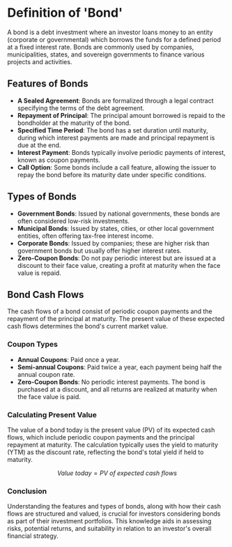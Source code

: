 
# Definition of 'Bond'

A bond is a debt investment where an investor loans money to an entity (corporate or governmental) which borrows the funds for a defined period at a fixed interest rate. Bonds are commonly used by companies, municipalities, states, and sovereign governments to finance various projects and activities.

## Features of Bonds

- **A Sealed Agreement**: Bonds are formalized through a legal contract specifying the terms of the debt agreement.
- **Repayment of Principal**: The principal amount borrowed is repaid to the bondholder at the maturity of the bond.
- **Specified Time Period**: The bond has a set duration until maturity, during which interest payments are made and principal repayment is due at the end.
- **Interest Payment**: Bonds typically involve periodic payments of interest, known as coupon payments.
- **Call Option**: Some bonds include a call feature, allowing the issuer to repay the bond before its maturity date under specific conditions.

## Types of Bonds

- **Government Bonds**: Issued by national governments, these bonds are often considered low-risk investments.
- **Municipal Bonds**: Issued by states, cities, or other local government entities, often offering tax-free interest income.
- **Corporate Bonds**: Issued by companies; these are higher risk than government bonds but usually offer higher interest rates.
- **Zero-Coupon Bonds**: Do not pay periodic interest but are issued at a discount to their face value, creating a profit at maturity when the face value is repaid.

## Bond Cash Flows

The cash flows of a bond consist of periodic coupon payments and the repayment of the principal at maturity. The present value of these expected cash flows determines the bond's current market value.

### Coupon Types

- **Annual Coupons**: Paid once a year.
- **Semi-annual Coupons**: Paid twice a year, each payment being half the annual coupon rate.
- **Zero-Coupon Bonds**: No periodic interest payments. The bond is purchased at a discount, and all returns are realized at maturity when the face value is paid.

### Calculating Present Value

The value of a bond today is the present value (PV) of its expected cash flows, which include periodic coupon payments and the principal repayment at maturity. The calculation typically uses the yield to maturity (YTM) as the discount rate, reflecting the bond's total yield if held to maturity.

```math
Value\ today = PV\ of\ expected\ cash\ flows
```

### Conclusion

Understanding the features and types of bonds, along with how their cash flows are structured and valued, is crucial for investors considering bonds as part of their investment portfolios. This knowledge aids in assessing risks, potential returns, and suitability in relation to an investor's overall financial strategy.
